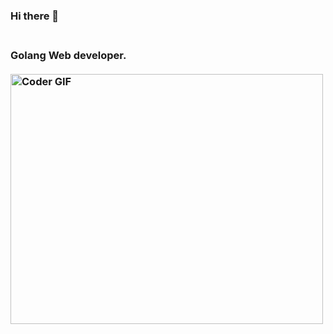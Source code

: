 ### Hi there 👋
<h3 align="left">
 <abc>
  <br>Golang Web developer. <br>
  <br>
    <img src="https://sun2.megafon-nn.userapi.com/c856428/u164304792/docs/d1/8f554276213c/Gordon.gif" alt="Coder GIF" width="500" height="400">
 </abc>
</h3> 
